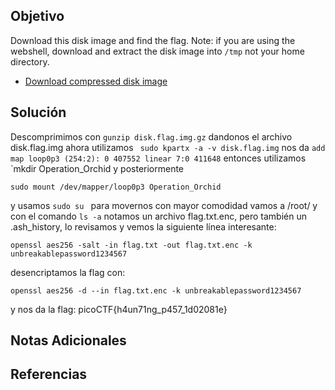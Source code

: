 ## Objetivo
Download this disk image and find the flag. Note: if you are using the webshell, download and extract the disk image into `/tmp` not your home directory.

- [Download compressed disk image](https://artifacts.picoctf.net/c/214/disk.flag.img.gz)

## Solución
Descomprimimos con `gunzip disk.flag.img.gz` dandonos el archivo disk.flag.img
ahora utilizamos ```
sudo kpartx -a -v disk.flag.img```
nos da
`add map loop0p3 (254:2): 0 407552 linear 7:0 411648`
entonces utilizamos
`mkdir Operation_Orchid
y posteriormente
```
sudo mount /dev/mapper/loop0p3 Operation_Orchid
```
y usamos `sudo su ` para movernos con mayor comodidad
vamos a /root/ y  con el comando `ls -a` notamos un archivo flag.txt.enc, pero también un .ash_history, lo revisamos y vemos la siguiente línea interesante:
```
openssl aes256 -salt -in flag.txt -out flag.txt.enc -k unbreakablepassword1234567
```
desencriptamos la flag con:
```
openssl aes256 -d --in flag.txt.enc -k unbreakablepassword1234567
```
y nos da la flag:
picoCTF{h4un71ng_p457_1d02081e}




## Notas Adicionales


## Referencias
